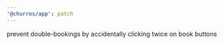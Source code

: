 ```yaml
---
'@churros/app': patch
---
```


prevent double-bookings by accidentally clicking twice on book buttons
